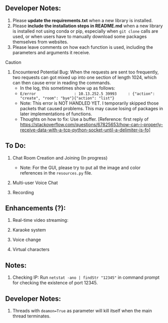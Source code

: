 ## Developer Notes:
1) Please __update the requirements.txt__ when a new library is installed. 
2) Please __include the installation steps in README.md__ when a new library is installed not using conda or pip, especially when ```git clone``` calls are used, or when users have to manually download some packages themselves from websites.
3) Please leave comments on how each function is used, including the parameters and arguments it receive.

> [!CAUTION]
> 1) Encountered Potential Bug: When the requests are sent too frequently, two requests can got mixed up into one section of length 1024, which can then cause error in reading the commands.
>    - In the log, this sometimes show up as follows:
>    - ```E/error                 : 10.13.252.5 39993     : {"action": "create", "room": "bye"}{"action": "list"}```
>    - Note: This error is NOT HANDLED YET. I temporarily skipped those packets that caused problems. This may cause losing of packages in later implementations of functions.
>    - Thoughts on how to fix: Use a buffer. [Reference: first reply of https://stackoverflow.com/questions/67825653/how-can-i-properly-receive-data-with-a-tcp-python-socket-until-a-delimiter-is-fo]

## To Do:

1) Chat Room Creation and Joining (In progress)
    - Note: For the GUI, please try to put all the image and color references in the ```resources.py``` file.

2) Multi-user Voice Chat

3) Recording

## Enhancements (?): 

1) Real-time video streaming:

2) Karaoke system

3) Voice change

4) Virtual characters

## Notes:

1) Checking IP: Run ```netstat -ano | findStr "12345"``` in command prompt for checking the existence of port 12345.

## Developer Notes:

1) Threads with ```deamon=True``` as parameter will kill itself when the main thread terminates.
